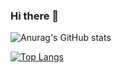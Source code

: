 ### Hi there 👋

![Anurag's GitHub stats](https://github-readme-stats.vercel.app/api?username=nsym-m&count_private=true)

[![Top Langs](https://github-readme-stats.vercel.app/api/top-langs/?username=nsym-m&langs_count=12)](https://github.com/anuraghazra/github-readme-stats)


<!--
**nsym-m/nsym-m** is a ✨ _special_ ✨ repository because its `README.md` (this file) appears on your GitHub profile.

Here are some ideas to get you started:

- 🔭 I’m currently working on ...
- 🌱 I’m currently learning ...
- 👯 I’m looking to collaborate on ...
- 🤔 I’m looking for help with ...
- 💬 Ask me about ...
- 📫 How to reach me: ...
- 😄 Pronouns: ...
- ⚡ Fun fact: ...
-->
